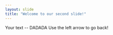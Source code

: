 ```yaml
---
layout: slide
title: "Welcome to our second slide!"
---
```

Your text -- DADADA
Use the left arrow to go back!
